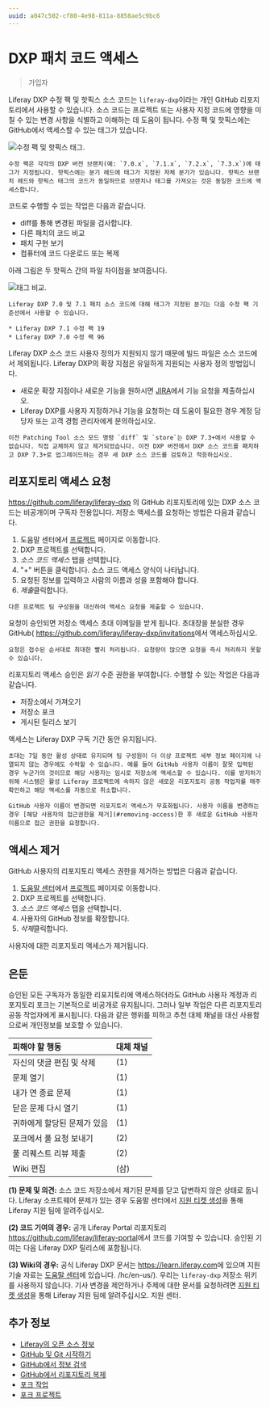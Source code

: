 ```yaml
---
uuid: a047c502-cf80-4e98-811a-8858ae5c9bc6
---
```


# DXP 패치 코드 액세스

> 가입자

Liferay DXP 수정 팩 및 핫픽스 소스 코드는 `liferay-dxp`이라는 개인 GitHub 리포지토리에서 사용할 수 있습니다. 소스 코드는 프로젝트 또는 사용자 지정 코드에 영향을 미칠 수 있는 변경 사항을 식별하고 이해하는 데 도움이 됩니다. 수정 팩 및 핫픽스에는 GitHub에서 액세스할 수 있는 태그가 있습니다.

![수정 팩 및 핫픽스 태그.](./accessing-dxp-patch-code/images/01.png)

```{note}
수정 팩은 각각의 DXP 버전 브랜치(예: `7.0.x`, `7.1.x`, `7.2.x`, `7.3.x`)에 태그가 지정됩니다. 핫픽스에는 분기 헤드에 태그가 지정된 자체 분기가 있습니다. 핫픽스 브랜치 헤드와 핫픽스 태그의 코드가 동일하므로 브랜치나 태그를 가져오는 것은 동일한 코드에 액세스합니다.
```

코드로 수행할 수 있는 작업은 다음과 같습니다.

* diff를 통해 변경된 파일을 검사합니다.
* 다른 패치의 코드 비교
* 패치 구현 보기
* 컴퓨터에 코드 다운로드 또는 복제

아래 그림은 두 핫픽스 간의 파일 차이점을 보여줍니다.

![태그 비교.](./accessing-dxp-patch-code/images/02.png)

```{note}
Liferay DXP 7.0 및 7.1 패치 소스 코드에 대해 태그가 지정된 분기는 다음 수정 팩 기준선에서 사용할 수 있습니다. 

* Liferay DXP 7.1 수정 팩 19
* Liferay DXP 7.0 수정 팩 96
```

Liferay DXP 소스 코드 사용자 정의가 지원되지 않기 때문에 빌드 파일은 소스 코드에서 제외됩니다. Liferay DXP의 확장 지점은 유일하게 지원되는 사용자 정의 방법입니다.

* 새로운 확장 지점이나 새로운 기능을 원하시면 [JIRA](https://issues.liferay.com)에서 기능 요청을 제출하십시오.
* Liferay DXP를 사용자 지정하거나 기능을 요청하는 데 도움이 필요한 경우 계정 담당자 또는 고객 경험 관리자에게 문의하십시오.

```{note}
이전 Patching Tool 소스 모드 명령 `diff` 및 `store`는 DXP 7.3+에서 사용할 수 없습니다. 직접 교체하지 않고 제거되었습니다. 이전 DXP 버전에서 DXP 소스 코드를 패치하고 DXP 7.3+로 업그레이드하는 경우 새 DXP 소스 코드를 검토하고 적응하십시오.
```

## 리포지토리 액세스 요청

<https://github.com/liferay/liferay-dxp> 의 GitHub 리포지토리에 있는 DXP 소스 코드는 비공개이며 구독자 전용입니다. 저장소 액세스를 요청하는 방법은 다음과 같습니다.

1. 도움말 센터에서 [프로젝트](https://customer.liferay.com/project-details?_ga=2.57624622.528260345.1619731014-1356934316.1588162379) 페이지로 이동합니다.
1. DXP 프로젝트를 선택합니다.
1. *소스 코드 액세스* 탭을 선택합니다.
1. "+" 버튼을 클릭합니다. 소스 코드 액세스 양식이 나타납니다.
1. 요청된 정보를 입력하고 사람의 이름과 성을 포함해야 합니다.
1. *제출*클릭합니다.

```{note}
다른 프로젝트 팀 구성원을 대신하여 액세스 요청을 제출할 수 있습니다.
```

요청이 승인되면 저장소 액세스 초대 이메일을 받게 됩니다. 초대장을 분실한 경우 GitHub( <https://github.com/liferay/liferay-dxp/invitations>에서 액세스하십시오.

```{note}
요청은 접수된 순서대로 최대한 빨리 처리됩니다. 요청량이 많으면 요청을 즉시 처리하지 못할 수 있습니다.
```

리포지토리 액세스 승인은 *읽기* 수준 권한을 부여합니다. 수행할 수 있는 작업은 다음과 같습니다.

* 저장소에서 가져오기
* 저장소 포크
* 게시된 릴리스 보기

액세스는 Liferay DXP 구독 기간 동안 유지됩니다.

```{warning}
초대는 7일 동안 활성 상태로 유지되며 팀 구성원이 더 이상 프로젝트 세부 정보 페이지에 나열되지 않는 경우에도 수락할 수 있습니다. 예를 들어 GitHub 사용자 이름이 잘못 입력된 경우 누군가의 것이므로 해당 사용자는 임시로 저장소에 액세스할 수 있습니다. 이를 방지하기 위해 시스템은 활성 Liferay 프로젝트에 속하지 않은 새로운 리포지토리 공동 작업자를 매주 확인하고 해당 액세스를 자동으로 취소합니다.
```

```{important}
GitHub 사용자 이름이 변경되면 리포지토리 액세스가 무효화됩니다. 사용자 이름을 변경하는 경우 [해당 사용자의 접근권한을 제거](#removing-access)한 후 새로운 GitHub 사용자 이름으로 접근 권한을 요청합니다.
```

## 액세스 제거

GitHub 사용자의 리포지토리 액세스 권한을 제거하는 방법은 다음과 같습니다.

1. [도움말 센터](https://help.liferay.com/hc/en-us/)에서 [프로젝트](https://customer.liferay.com/project-details?_ga=2.57624622.528260345.1619731014-1356934316.1588162379) 페이지로 이동합니다.
1. DXP 프로젝트를 선택합니다.
1. *소스 코드 액세스* 탭을 선택합니다.
1. 사용자의 GitHub 정보를 확장합니다.
1. *삭제*클릭합니다.

사용자에 대한 리포지토리 액세스가 제거됩니다.

## 은둔

승인된 모든 구독자가 동일한 리포지토리에 액세스하더라도 GitHub 사용자 계정과 리포지토리 포크는 기본적으로 비공개로 유지됩니다. 그러나 일부 작업은 다른 리포지토리 공동 작업자에게 표시됩니다. 다음과 같은 행위를 피하고 추천 대체 채널을 대신 사용함으로써 개인정보를 보호할 수 있습니다.

| 피해야 할 행동        | 대체 채널 |
|:--------------- |:----- |
| 자신의 댓글 편집 및 삭제  | (1)   |
| 문제 열기           | (1)   |
| 내가 연 종료 문제      | (1)   |
| 닫은 문제 다시 열기     | (1)   |
| 귀하에게 할당된 문제가 있음 | (1)   |
| 포크에서 풀 요청 보내기   | (2)   |
| 풀 리퀘스트 리뷰 제출    | (2)   |
| Wiki 편집         | (삼)   |

**(1) 문제 및 의견:** 소스 코드 저장소에서 제기된 문제를 닫고 답변하지 않은 상태로 둡니다. Liferay 소프트웨어 문제가 있는 경우 도움말 센터에서 [지원 티켓 생성](https://help.liferay.com/hc/en-us/requests/new)을 통해 Liferay 지원 팀에 알려주십시오.

**(2) 코드 기여의 경우:** 공개 Liferay Portal 리포지토리 <https://github.com/liferay/liferay-portal>에서 코드를 기여할 수 있습니다. 승인된 기여는 다음 Liferay DXP 릴리스에 포함됩니다.

**(3) Wiki의 경우:** 공식 Liferay DXP 문서는 <https://learn.liferay.com>에 있으며 지원 기술 자료는 [도움말 센터](https://help.liferay.com)에 있습니다. /hc/en-us/). 우리는 `liferay-dxp` 저장소 위키를 사용하지 않습니다. 기사 변경을 제안하거나 주제에 대한 문서를 요청하려면 [지원 티켓 생성](https://help.liferay.com/hc/en-us/requests/new)을 통해 Liferay 지원 팀에 알려주십시오. 지원 센터.

## 추가 정보

* [Liferay의 오픈 소스 정보](https://liferay.dev/open-source)
* [GitHub 및 Git 시작하기](https://help.github.com/en/github/getting-started-with-github)
* [GitHub에서 정보 검색](https://help.github.com/en/github/searching-for-information-on-github)
* [GitHub에서 리포지토리 복제](https://help.github.com/en/github/creating-cloning-and-archiving-repositories/cloning-a-repository-from-github)
* [포크 작업](https://help.github.com/en/github/collaborating-with-issues-and-pull-requests/working-with-forks)
* [포크 프로젝트](https://guides.github.com/activities/forking/)
